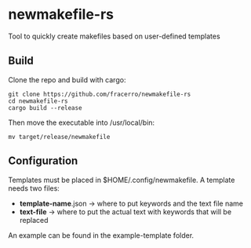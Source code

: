 # newmakefile-rs
Tool to quickly create makefiles based on user-defined templates

## Build
Clone the repo and build with cargo:
```
git clone https://github.com/fracerro/newmakefile-rs
cd newmakefile-rs
cargo build --release
```

Then move the executable into /usr/local/bin:
```
mv target/release/newmakefile
```

## Configuration
Templates must be placed in $HOME/.config/newmakefile.
A template needs two files:
* __template-name__.json -> where to put keywords and the text file name
* __text-file__ -> where to put the actual text with keywords that will be replaced

An example can be found in the example-template folder.
